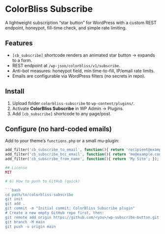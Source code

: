 # ColorBliss Subscribe

A lightweight subscription “star button” for WordPress with a custom REST endpoint, honeypot, fill-time check, and simple rate limiting.

## Features
- `[cb_subscribe]` shortcode renders an animated star button → expands to a form.
- REST endpoint at `/wp-json/colorbliss/v1/subscribe`.
- Anti-bot measures: honeypot field, min time-to-fill, IP/email rate limits.
- Emails are configurable via WordPress filters (no secrets in repo).

## Install
1. Upload folder `colorbliss-subscribe` to `wp-content/plugins/`.
2. Activate **ColorBliss Subscribe** in WP Admin → Plugins.
3. Add `[cb_subscribe]` shortcode to any page/post.

## Configure (no hard-coded emails)
Add to your theme’s `functions.php` or a small mu-plugin:

```php
add_filter('cb_subscribe_to_email', function(){ return 'recipient@example.com'; });
add_filter('cb_subscribe_bcc_email', function(){ return 'me@example.com'; }); // optional
add_filter('cb_subscribe_from_name', function(){ return 'My Site'; });

## License
MIT

# 6) How to push to GitHub (quick)

```bash
cd path/to/colorbliss-subscribe
git init
git add .
git commit -m "Initial commit: ColorBliss Subscribe plugin"
# Create a new empty GitHub repo first, then:
git remote add origin https://github.com/<you>/wp-subscribe-button.git
git branch -M main
git push -u origin main

